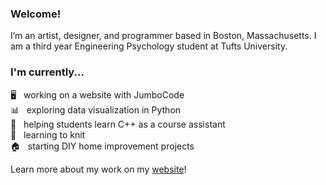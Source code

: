### Welcome!
I’m an artist, designer, and programmer based in Boston, Massachusetts. I am a third year Engineering Psychology student at Tufts University.

### I'm currently...
🖥️   working on a website with JumboCode<br>
📊   exploring data visualization in Python<br>
🍎   helping students learn C++ as a course assistant<br>
🧶   learning to knit<br>
🏠   starting DIY home improvement projects<br>

Learn more about my work on my [website](oliverbello.webflow.io)!

<!--
**bell-oh/bell-oh** is a ✨ _special_ ✨ repository because its `README.md` (this file) appears on your GitHub profile.

Here are some ideas to get you started:

- 🔭 I’m currently working on ...
- 🌱 I’m currently learning ...
- 👯 I’m looking to collaborate on ...
- 🤔 I’m looking for help with ...
- 💬 Ask me about ...
- 📫 How to reach me: ...
- 😄 Pronouns: ...
- ⚡ Fun fact: ...
-->
